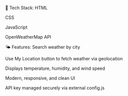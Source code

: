  🔧 Tech Stack:
HTML

CSS

JavaScript

OpenWeatherMap API

🌤️ Features:
Search weather by city

Use My Location button to fetch weather via geolocation

Displays temperature, humidity, and wind speed

Modern, responsive, and clean UI

API key managed securely via external config.js

